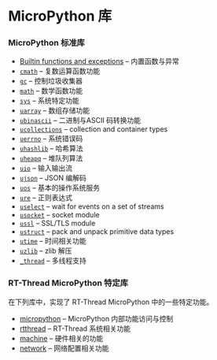 # MicroPython 库

### MicroPython 标准库

- [Builtin functions and exceptions](std-librarys/builtins.md) – 内置函数与异常
- [`cmath`](std-librarys/cmath.md)  – 复数运算函数功能
- [`gc`](std-librarys/builtins.md) – 控制垃圾收集器
- [`math`](std-librarys/math.md) – 数学函数功能
- [`sys`](std-librarys/sys.md) – 系统特定功能
- [`uarray`](std-librarys/uarray.md) – 数组存储功能
- [`ubinascii`](std-librarys/ubinascii.md) – 二进制与ASCII 码转换功能
- [`ucollections`](std-librarys/ucollections.md) – collection and container types
- [`uerrno`](std-librarys/uerrno.md) – 系统错误码
- [`uhashlib`](std-librarys/uhashlib.md) – 哈希算法
- [`uheapq`](std-librarys/uheapq.md) – 堆队列算法
- [`uio`](std-librarys/uio.md) – 输入输出流
- [`ujson`](std-librarys/ujson.md) – JSON 编解码
- [`uos`](std-librarys/uos.md) – 基本的操作系统服务
- [`ure`](std-librarys/ure.md) – 正则表达式
- [`uselect`](std-librarys/uselect.md) – wait for events on a set of streams
- [`usocket`](std-librarys/usocket.md) – socket module
- [`ussl`](std-librarys/ussl.md) – SSL/TLS module
- [`ustruct`](std-librarys/ustruct.md) – pack and unpack primitive data types
- [`utime`](std-librarys/utime.md) – 时间相关功能
- [`uzlib`](std-librarys/uzlib.md) – zlib 解压
- [`_thread`](std-librarys/_thread.md) – 多线程支持

### RT-Thread MicroPython 特定库

在下列库中，实现了 RT-Thread MicroPython 中的一些特定功能。

- [micropython](spec-librarys/micropython.md) – MicroPython  内部功能访问与控制
- [rtthread](spec-librarys/rtthread.md) – RT-Thread 系统相关功能
- [machine](spec-librarys/machine.md) – 硬件相关的功能
- [network](spec-librarys/network.md) – 网络配置相关功能
